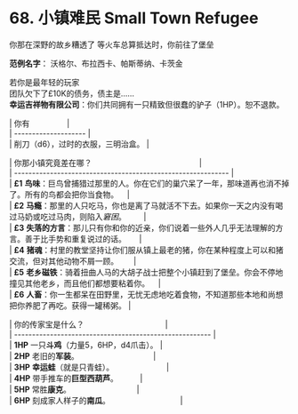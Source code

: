 # 68. 小镇难民 Small Town Refugee
你那在深野的故乡糟透了
等火车总算抵达时，你前往了堡垒
  
**范例名字**： 沃格尔、布拉西卡、帕斯蒂纳、卡茨金

若你是最年轻的玩家  
团队欠下了£10K的债务，债主是……  
**幸运吉祥物有限公司**：你们共同拥有一只精致但很蠢的驴子（1HP）。恕不退款。  

  
| 你有                 |  
| -------------------- |  
| 削刀（d6），过时的衣服，三明治盒。 |  
  
| 你那小镇究竟差在哪？                                                 |  
| ------------------------------------------------------------ |  
| **£1** **鸟味**：巨鸟曾捕猎过那里的人。你在它们的巢穴呆了一年，那味道再也消不掉了。所有的鸟都会把你当食物。    |  
| **£2** **马瘾**：那里的人只吃马，你也是离了马就活不下去。如果你一天之内没有喝过马奶或吃过马肉，则陷入*窘困*。        |  
| **£3** **失落的方言**：那儿只有你和你的近亲，你们说着一些外人几乎无法理解的方言。善于比手势和重复说过的话。      |  
| **£4** **猪魂**：村里的教堂坚持让你们服从镇上最老的猪，你在某种程度上可以和猪交流，但对其他动物不屑一顾。       |  
| **£5** **老乡磁铁**：骑着扭曲人马的大胡子战士把整个小镇赶到了堡垒。你会不停地撞见其他老乡，而且他们都想要粘着你。    |  
| **£6** **人畜**：你一生都呆在田野里，无忧无虑地吃着食物，不知道那些本地和尚想把你养肥了再吃。获得一罐稀粥。 |  
  
| 你的传家宝是什么？                                     |  
| ------------------------------------------------------- |  
| **1HP** 一只**斗鸡**（力量5，6HP，d4爪击）。 |  
| **2HP** 老旧的**军装**。                                  |  
| **3HP** **幸运蛙**（就是只青蛙）。                        |  
| **4HP** 带手推车的**巨型西葫芦**。          |  
| **5HP** 常胜**康克**。                              |  
| **6HP** 刻成家人样子的**南瓜**。                                |